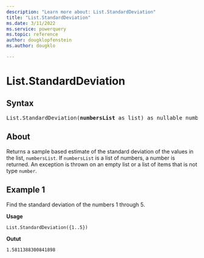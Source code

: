 ```yaml
---
description: "Learn more about: List.StandardDeviation"
title: "List.StandardDeviation"
ms.date: 3/11/2022
ms.service: powerquery
ms.topic: reference
author: dougklopfenstein
ms.author: dougklo

---
```

# List.StandardDeviation

## Syntax

<pre>
List.StandardDeviation(<b>numbersList</b> as list) as nullable number
</pre>
  
## About

Returns a sample based estimate of the standard deviation of the values in the list, `numbersList`. If `numbersList` is a list of numbers, a number is returned. An exception is thrown on an empty list or a list of items that is not type `number`.

## Example 1

Find the standard deviation of the numbers 1 through 5.

**Usage**

```powerquery-m
List.StandardDeviation({1..5})
```

**Outut**

`1.5811388300841898`
